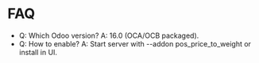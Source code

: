 # FAQ

- Q: Which Odoo version? A: 16.0 (OCA/OCB packaged).
- Q: How to enable? A: Start server with --addon pos_price_to_weight or install in UI.
